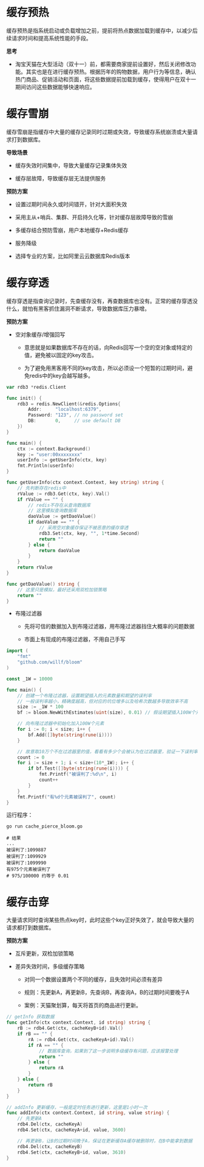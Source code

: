 # 缓存预热

缓存预热是指系统启动或负载增加之前，提前将热点数据加载到缓存中，以减少后续请求时间和提高系统性能的手段。

**思考**

- 淘宝天猫在大型活动（双十一）前，都需要商家提前设置好，然后关闭修改功能。其实也是在进行缓存预热。根据历年的购物数据，用户行为等信息，确认热门商品、促销活动和页面，将这些数据提前加载到缓存，使得用户在双十一期间访问这些数据能够快速响应。

# 缓存雪崩

缓存雪崩是指缓存中大量的缓存记录同时过期或失效，导致缓存系统崩溃或大量请求打到数据库。

**导致场景**

- 缓存失效时间集中，导致大量缓存记录集体失效

- 缓存层故障，导致缓存层无法提供服务

**预防方案**

- 设置过期时间永久或时间错开，针对大面积失效

- 采用主从+哨兵、集群、开启持久化等，针对缓存层故障导致的雪崩

- 多缓存结合预防雪崩，用户本地缓存+Redis缓存

- 服务降级

- 选择专业的方案，比如阿里云云数据库Redis版本

# 缓存穿透

缓存穿透是指查询记录时，先查缓存没有，再查数据库也没有。正常的缓存穿透没什么，就怕有黑客抓住漏洞不断请求，导致数据库压力暴增。

**预防方案**

- 空对象缓存/增强回写
  
  - 意思就是如果数据库不存在的话，向Redis回写一个空的空对象或特定的值，避免被以固定的key攻击。
  
  - 为了避免用黑客用不同的key攻击，所以必须设一个短暂的过期时间，避免redis中的key会越写越多。

```go
var rdb3 *redis.Client

func init() {
	rdb3 = redis.NewClient(&redis.Options{
		Addr:     "localhost:6379",
		Password: "123", // no password set
		DB:       0,     // use default DB
	})
}

func main() {
	ctx := context.Background()
	key := "user:00xxxxxxxx"
	userInfo := getUserInfo(ctx, key)
	fmt.Println(userInfo)
}

func getUserInfo(ctx context.Context, key string) string {
	// 先判断存在redis中
	rValue := rdb3.Get(ctx, key).Val()
	if rValue == "" {
		// redis不存在从查询数据库
		// 这里模拟查询数据库
		daoValue := getDaoValue()
		if daoValue == "" {
			// 采用空对象缓存保证不被恶意的缓存穿透
			rdb3.Set(ctx, key, "", 1*time.Second)
			return ""
		} else {
			return daoValue
		}
	}
	return rValue
}

func getDaoValue() string {
	// 这里只是模拟，最好还采用双检加锁策略
	return ""
}
```

- 布隆过滤器
  
  - 先将可信的数据加入到布隆过滤器，用布隆过滤器挡住大概率的问题数据
  
  - 市面上有现成的布隆过滤器，不用自己手写

```go
import (
	"fmt"
	"github.com/willf/bloom"
)

const _1W = 10000

func main() {
	// 创建一个布隆过滤器，设置期望插入的元素数量和期望的误判率
	// 一般误判率越小，精确度越高，但对应的坑位增多以及哈希次数越多导致效率不高
	size := _1W * 100
	bf := bloom.NewWithEstimates(uint(size), 0.01) // 假设期望插入100W个元素，误判率为0.01

	// 向布隆过滤器中初始化加入100W个元素
	for i := 0; i < size; i++ {
		bf.Add([]byte(string(rune(i))))
	}

	// 故意取10万个不在过滤器里的值，看看有多少个会被认为在过滤器里，验证一下误判率
	count := 0
	for i := size + 1; i < size+(10*_1W); i++ {
		if bf.Test([]byte(string(rune(i)))) {
			fmt.Printf("被误判了:%d\n", i)
			count++
		}
	}
	fmt.Printf("有%d个元素被误判了", count)
}
```

运行程序：

```shell
go run cache_pierce_bloom.go

# 结果
...
被误判了:1099887
被误判了:1099929
被误判了:1099990
有975个元素被误判了
# 975/100000 约等于 0.01
```

# 缓存击穿

大量请求同时查询某些热点key时，此时这些个key正好失效了，就会导致大量的请求都打到数据库。

**预防方案**

- 互斥更新，双检加锁策略

- 差异失效时间，多级缓存策略
  
  - 对同一个数据设置两个不同的缓存，且失效时间必须有差异
  
  - 规则：先更新A，再更新B，先查询B，再查询A，B的过期时间要晚于A
  
  - 案例：天猫聚划算，每天将首页的商品进行更新。

```go
// getInfo 获取数据
func getInfo(ctx context.Context, id string) string {
	rB := rdb4.Get(ctx, cacheKeyB+id).Val()
	if rB == "" {
		rA := rdb4.Get(ctx, cacheKeyA+id).Val()
		if rA == "" {
			// 数据库查询，如果到了这一步说明多级缓存有问题，应该报警处理
			return ""
		} else {
			return rA
		}
	} else {
		return rB
	}
}

// addInfo 更新缓存，一般是定时任务进行更新，这里是1小时一次
func addInfo(ctx context.Context, id string, value string) {
	// 先更新A
	rdb4.Del(ctx, cacheKeyA)
	rdb4.Set(ctx, cacheKeyA+id, value, 3600)

	// 再更新B，让B的过期时间晚于A，保证在更新缓存A缓存被删除时，在B中能拿到数据
	rdb4.Del(ctx, cacheKeyB)
	rdb4.Set(ctx, cacheKeyB+id, value, 3610)
}
```


